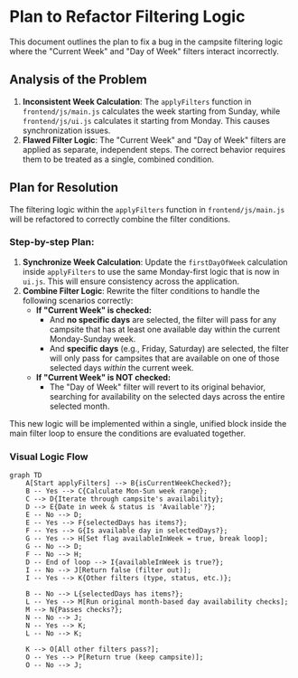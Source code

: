 # Plan to Refactor Filtering Logic

This document outlines the plan to fix a bug in the campsite filtering logic where the "Current Week" and "Day of Week" filters interact incorrectly.

## Analysis of the Problem

1.  **Inconsistent Week Calculation**: The `applyFilters` function in `frontend/js/main.js` calculates the week starting from Sunday, while `frontend/js/ui.js` calculates it starting from Monday. This causes synchronization issues.
2.  **Flawed Filter Logic**: The "Current Week" and "Day of Week" filters are applied as separate, independent steps. The correct behavior requires them to be treated as a single, combined condition.

## Plan for Resolution

The filtering logic within the `applyFilters` function in `frontend/js/main.js` will be refactored to correctly combine the filter conditions.

### Step-by-step Plan:

1.  **Synchronize Week Calculation**: Update the `firstDayOfWeek` calculation inside `applyFilters` to use the same Monday-first logic that is now in `ui.js`. This will ensure consistency across the application.
2.  **Combine Filter Logic**: Rewrite the filter conditions to handle the following scenarios correctly:
    *   **If "Current Week" is checked:**
        *   And **no specific days** are selected, the filter will pass for any campsite that has at least one available day within the current Monday-Sunday week.
        *   And **specific days** (e.g., Friday, Saturday) are selected, the filter will only pass for campsites that are available on one of those selected days *within* the current week.
    *   **If "Current Week" is NOT checked:**
        *   The "Day of Week" filter will revert to its original behavior, searching for availability on the selected days across the entire selected month.

This new logic will be implemented within a single, unified block inside the main filter loop to ensure the conditions are evaluated together.

### Visual Logic Flow

```mermaid
graph TD
    A[Start applyFilters] --> B{isCurrentWeekChecked?};
    B -- Yes --> C{Calculate Mon-Sun week range};
    C --> D{Iterate through campsite's availability};
    D --> E{Date in week & status is 'Available'?};
    E -- No --> D;
    E -- Yes --> F{selectedDays has items?};
    F -- Yes --> G{Is available day in selectedDays?};
    G -- Yes --> H[Set flag availableInWeek = true, break loop];
    G -- No --> D;
    F -- No --> H;
    D -- End of loop --> I{availableInWeek is true?};
    I -- No --> J[Return false (filter out)];
    I -- Yes --> K{Other filters (type, status, etc.)};

    B -- No --> L{selectedDays has items?};
    L -- Yes --> M[Run original month-based day availability checks];
    M --> N{Passes checks?};
    N -- No --> J;
    N -- Yes --> K;
    L -- No --> K;

    K --> O[All other filters pass?];
    O -- Yes --> P[Return true (keep campsite)];
    O -- No --> J;